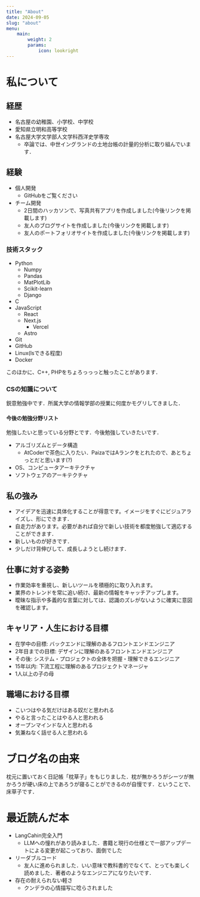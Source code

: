 ```yaml
---
title: "About"
date: 2024-09-05
slug: "about"
menu:
    main:
        weight: 2
        params: 
            icon: lookright
---
```

# 私について
## 経歴
- 名古屋の幼稚園、小学校、中学校
- 愛知県立明和高等学校
- 名古屋大学文学部人文学科西洋史学専攻
    - 卒論では、中世イングランドの土地台帳の計量的分析に取り組んでいます．

## 経験
- 個人開発
    - GitHubをご覧ください
- チーム開発
    - 2日間のハッカソンで、写真共有アプリを作成しました(今後リンクを掲載します)
    - 友人のブログサイトを作成しました(今後リンクを掲載します)
    - 友人のポートフォリオサイトを作成しました(今後リンクを掲載します)

### 技術スタック
- Python
    - Numpy
    - Pandas
    - MatPlotLib
    - Scikit-learn
    - Django
- C
- JavaScript
    - React
    - Next.js
        - Vercel
    - Astro
- Git
- GitHub
- Linux(lsできる程度)
- Docker

このほかに、C++, PHPをちょろっっっと触ったことがあります．


### CSの知識について
鋭意勉強中です．所属大学の情報学部の授業に何度かモグリしてきました．

#### 今後の勉強分野リスト
勉強したいと思っている分野とです．今後勉強していきたいです．
- アルゴリズムとデータ構造
  - AtCoderで茶色に入りたい．PaizaではAランクをとれたので、あとちょっとだと思います(?)
- OS、コンピュータアーキテクチャ
- ソフトウェアのアーキテクチャ

## 私の強み
- アイデアを迅速に具体化することが得意です。イメージをすぐにビジュアライズし、形にできます．
- 自走力があります。必要があれば自分で新しい技術を都度勉強して適応することができます．
- 新しいものが好きです．
- 少しだけ背伸びして、成長しようとし続けます．

## 仕事に対する姿勢
- 作業効率を重視し、新しいツールを積極的に取り入れます。
- 業界のトレンドを常に追い続け、最新の情報をキャッチアップします。
- 曖昧な指示や多義的な言葉に対しては、認識のズレがないように確実に意図を確認します。

## キャリア・人生における目標
- 在学中の目標: バックエンドに理解のあるフロントエンドエンジニア
- 2年目までの目標: デザインに理解のあるフロントエンドエンジニア
- その後: システム・プロジェクトの全体を把握・理解できるエンジニア
- 15年以内: 下流工程に理解のあるプロジェクトマネージャ
- 1人以上の子の母

## 職場における目標
- こいつはやる気だけはある奴だと思われる
- やると言ったことはやる人と思われる
- オープンマインドな人と思われる
- 気兼ねなく話せる人と思われる

# ブログ名の由来
枕元に置いておく日記帳「枕草子」をもじりました．枕が無かろうがシーツが無かろうが硬い床の上であろうが寝ることができるのが自慢です．ということで、床草子です．

# 最近読んだ本
- LangCahin完全入門
    - LLMへの憧れがあり読みました．書籍と現行の仕様とで一部アップデートによる変更が起こっており、面倒でした
- リーダブルコード
    - 友人に進められました．いい意味で教科書的でなくて、とっても楽しく読めました．著者のようなエンジニアになりたいです．
- 存在の耐えられない軽さ
    - クンデラの心情描写に唸らされました
